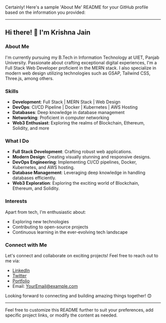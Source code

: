 Certainly! Here's a sample 'About Me' README for your GitHub profile based on the information you provided:

---

## Hi there! 👋 I'm Krishna Jain

### About Me

I'm currently pursuing my B.Tech in Information Technology at UIET, Panjab University. Passionate about crafting exceptional digital experiences, I'm a Full Stack Web Developer proficient in the MERN stack. I also specialize in modern web design utilizing technologies such as GSAP, Tailwind CSS, Three.js, among others.

### Skills

- **Development**: Full Stack | MERN Stack | Web Design
- **DevOps**: CI/CD Pipeline | Docker | Kubernetes | AWS Hosting
- **Databases**: Deep knowledge in database management
- **Networking**: Proficient in computer networking
- **Web3 Enthusiast**: Exploring the realms of Blockchain, Ethereum, Solidity, and more

### What I Do

- **Full Stack Development**: Crafting robust web applications.
- **Modern Design**: Creating visually stunning and responsive designs.
- **DevOps Engineering**: Implementing CI/CD pipelines, Docker, Kubernetes, and AWS hosting.
- **Database Management**: Leveraging deep knowledge in handling databases efficiently.
- **Web3 Exploration**: Exploring the exciting world of Blockchain, Ethereum, and Solidity.

### Interests

Apart from tech, I'm enthusiastic about:
- Exploring new technologies
- Contributing to open-source projects
- Continuous learning in the ever-evolving tech landscape

### Connect with Me

Let's connect and collaborate on exciting projects! Feel free to reach out to me via:
- [LinkedIn](YourLinkedInProfileLink)
- [Twitter](YourTwitterProfileLink)
- [Portfolio](YourPortfolioLink)
- Email: [YourEmail@example.com](mailto:YourEmail@example.com)

Looking forward to connecting and building amazing things together! 😊

---

Feel free to customize this README further to suit your preferences, add specific project links, or modify the content as needed.

